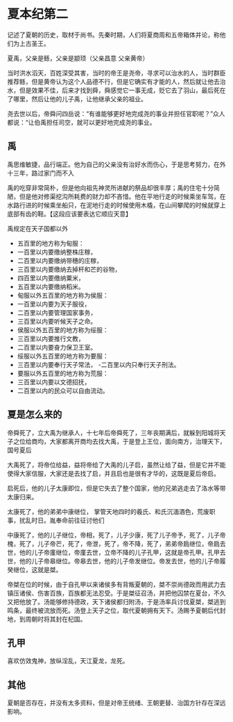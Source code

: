 # 夏本纪第二

记述了夏朝的历史，取材于尚书。先秦时期，人们将夏商周和五帝箱体并论，称他们为上古圣王。

夏禹，父亲是鲧，父亲是颛顼（父亲昌意  父亲黄帝）

当时洪水滔天，百姓深受其害，当时的帝王是尧帝，寻求可以治水的人，当时群臣推荐鲧，但是黄帝认为这个人品德不行，但是它确实有才能的人，然后就让他去治水，但是效果不佳，后来才找到舜，舜感觉它一事无成，贬它去了羽山，最后死在了哪里，然后让他的儿子禹，让他继承父亲的祖业。

尧去世以后，帝舜问四岳说：“有谁能够更好地完成尧的事业并担任官职呢？”众人都说：“让伯禹担任司空，就可以更好地完成尧的事业。

## 禹

禹思维敏捷，品行端正。他为自己的父亲没有治好水而伤心，于是思考努力，在外十三年，路过家门而不入

禹的吃穿非常简朴，但是他向祖先神灵所进献的祭品却很丰厚；禹的住宅十分简陋，但是他对修渠挖沟所耗费的财力却不吝惜。他在平地行走的时候乘坐车驾，在水路行进的时候乘坐船只，在泥地行走的时候使用木橇，在山间攀爬的时候就穿上底部有齿的鞋。【这段应该要表达它顺应天意】


禹规定在天子国都以外
- 五百里的地方称为甸服：
- 一百里以内要缴纳整株庄稼，
- 二百里以内要缴纳带穗的庄稼，
- 三百里以内要缴纳去掉杆和芒的谷物，
- 四百里以内要缴纳粟米，
- 五百里以内要缴纳稻米。
- 甸服以外五百里的地方称为侯服：
- 一百里以内要为天子服役，
- 二百里以内要管理国家事务，
- 三百里以内要听候天子之命。
- 侯服以外五百里的地方称为绥服：
- 三百里以内要推行文教，
- 二百里以内要奋力保卫王室。
- 绥服以外五百里的地方称为要服：
- 三百里以内要奉行天子常法，
 -二百里以内只奉行天子刑法。
 - 要服以外五百里的地方称为荒服：
 - 三百里以内要以文德招抚，
 - 二百里以内的民众可以自由流动。

## 夏是怎么来的

帝舜死了，立大禹为继承人，十七年后帝舜死了，三年丧期满后，就躲到阳城将天子之位给商均，大家都离开商均去找大禹，于是登上王位，面向南方，治理天下，国号夏后

大禹死了，将帝位给益，益将帝给了大禹的儿子启，虽然让给了益，但是它并不能使得大家信服，大家还是去找了启，并且启也是很有才华的，这既是夏后帝启。

启死后，他的儿子太康即位，但是它失去了整个国家，他的兄弟逃走去了洛水等带太康归来。

太康死了，他的弟弟中康继位， 掌管天地四时的羲氏、和氏沉湎酒色，荒废职事，扰乱时日。胤奉命前往征讨他们


中康死了，他的儿子继位，帝相，死了，儿子少康，死了儿子帝予，死了，儿子帝槐，死了，儿子帝芒，死了，帝泄，死了，帝不降，死了，弟弟帝扃继位，帝扃去世，他的儿子帝廑继位，帝廑去世，立帝不降的儿子孔甲，这就是帝孔甲。孔甲去世，他的儿子帝皋继位。帝皋去世，他的儿子帝发继位。帝发去世，他的儿子帝履癸继位，这就是桀。


帝桀在位的时候，由于自孔甲以来诸侯多有背叛夏朝的，桀不崇尚德政而用武力去镇压诸侯、伤害百族，百族都无法忍受。于是桀征召汤，并把他囚禁在夏台，不久又把他放了。汤能够修持德政，天下诸侯都归附汤，于是汤率兵讨伐夏桀，桀逃到鸣条，最终被流放而死。汤登上天子之位，取代夏朝拥有天下。汤赐予夏朝后代封地，到周朝时将其封在杞国。
## 孔甲

喜欢仿效鬼神，放纵淫乱，天江夏龙，龙死。

## 其他

夏朝是否存在，并没有太多资料，但是对帝王统绪、王朝更替、治国方针存在深远影响。